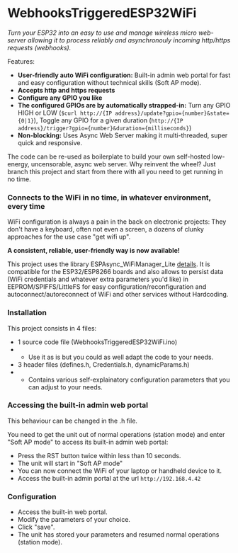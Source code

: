 # WebhooksTriggeredESP32WiFi

*Turn your ESP32 into an easy to use and manage wireless micro web-server allowing it to process reliably and asynchronouly incoming http/https requests (webhooks).*

Features:

* **User-friendly auto WiFi configuration:** Built-in admin web portal for fast and easy configuration without technical skills (Soft AP mode).
* **Accepts http and https requests**
* **Configure any GPIO you like** 
* **The configured GPIOs are by automatically strapped-in:** Turn any GPIO HIGH or LOW (`$curl http://{IP address}/update?gpio={number}&state={0|1}`), Toggle any GPIO for a given duration (`http://{IP address}/trigger?gpio={number}&duration={milliseconds}`)
* **Non-blocking:** Uses Async Web Server making it multi-threaded, super quick and responsive. 

The code can be re-used as boilerplate to build your own self-hosted low-energy, uncensorable, async web server.
Why reinvent the wheel?
Just branch this project and start from there with all you need to get running in no time.

### Connects to the WiFi in no time, in whatever environment, every time

WiFi configuration is always a pain in the back on electronic projects: They don't have a keyboard, often not even a screen, a dozens of clunky approaches for the use case "get wifi up".  

**A consistent, reliable, user-friendly way is now available!**

This project uses the library ESPAsync_WiFiManager_Lite [details](https://github.com/khoih-prog/ESPAsync_WiFiManager_Lite). It is compatible for the ESP32/ESP8266 boards and also allows to persist data (WiFi credentials and whatever extra parameters you'd like) in EEPROM/SPIFFS/LittleFS for easy configuration/reconfiguration and autoconnect/autoreconnect of WiFi and other services without Hardcoding.
  
### Installation
This project consists in 4 files: 
* 1 source code file (WebhooksTriggeredESP32WiFi.ino)
* * Use it as is but you could as well adapt the code to your needs.
* 3 header files (defines.h, Credentials.h, dynamicParams.h)
* * Contains various self-explainatory configuration parameters that you can adjust to your needs.

### Accessing the built-in admin web portal
This behaviour can be changed in the .h file.

You need to get the unit out of normal operations (station mode) and enter "Soft AP mode" to access its built-in admin web portal:
* Press the RST button twice within less than 10 seconds.
* The unit will start in "Soft AP mode" 
* You can now connect the WiFi of your laptop or handheld device to it.
* Access the built-in admin portal at the url `http://192.168.4.42`

### Configuration
* Access the built-in web portal.
* Modify the parameters of your choice.
* Click "save".
* The unit has stored your parameters and resumed normal operations (station mode).
